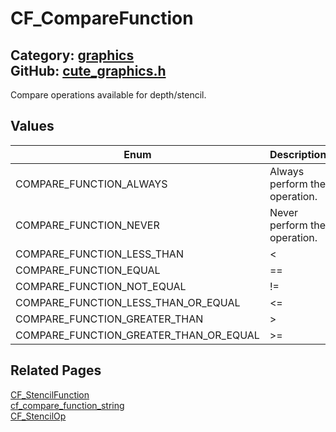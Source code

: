 [](../header.md ':include')

# CF_CompareFunction

Category: [graphics](https://github.com/RandyGaul/cute_framework/blob/master/docs/api_reference?id=graphics)  
GitHub: [cute_graphics.h](https://github.com/RandyGaul/cute_framework/blob/master/include/cute_graphics.h)  
---

Compare operations available for depth/stencil.

## Values

Enum | Description
--- | ---
COMPARE_FUNCTION_ALWAYS | Always perform the operation.
COMPARE_FUNCTION_NEVER | Never perform the operation.
COMPARE_FUNCTION_LESS_THAN | <
COMPARE_FUNCTION_EQUAL | ==
COMPARE_FUNCTION_NOT_EQUAL | !=
COMPARE_FUNCTION_LESS_THAN_OR_EQUAL | <=
COMPARE_FUNCTION_GREATER_THAN | >
COMPARE_FUNCTION_GREATER_THAN_OR_EQUAL | >=

## Related Pages

[CF_StencilFunction](https://github.com/RandyGaul/cute_framework/blob/master/docs/graphics/cf_stencilfunction.md)  
[cf_compare_function_string](https://github.com/RandyGaul/cute_framework/blob/master/docs/graphics/cf_compare_function_string.md)  
[CF_StencilOp](https://github.com/RandyGaul/cute_framework/blob/master/docs/graphics/cf_stencilop.md)  
